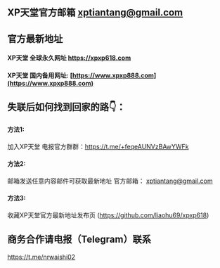 ## XP天堂官方邮箱 xptiantang@gmail.com

## 官方最新地址
#### XP天堂 全球永久网址 https://xpxp618.com
#### XP天堂 国内备用网址: [https://www.xpxp888.com](https://www.xpxp888.com)

## 失联后如何找到回家的路👇：
#### 方法1:
加入XP天堂 电报官方群群：https://t.me/+feqeAUNVzBAwYWFk
#### 方法2:
邮箱发送任意内容邮件可获取最新地址
官方邮箱： xptiantang@gmail.com
#### 方法3:
收藏XP天堂官方最新地址发布页 (https://github.com/liaohu69/xpxp618)

## 商务合作请电报（Telegram）联系 
https://t.me/nrwaishi02
